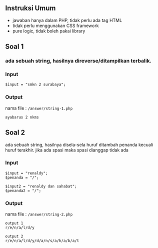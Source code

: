 ## Instruksi Umum

- jawaban hanya dalam PHP, tidak perlu ada tag HTML
- tidak perlu menggunakan CSS framework
- pure logic, tidak boleh pakai library

## Soal 1

### ada sebuah string, hasilnya direverse/ditampilkan terbalik.

### Input

```
$input = "smkn 2 surabaya";
```
### Output

nama file : `/answer/string-1.php`

```
ayabarus 2 nkms
```

## Soal 2

ada sebuah string, hasilnya disela-sela huruf ditambah penanda 
kecuali huruf terakhir. jika ada spasi maka spasi dianggap tidak ada

### Input

```
$input = "renaldy";
$penanda = "/";

$input2 = "renaldy dan sahabat";
$penanda2 = "/";
```

### Output

nama file : `/answer/string-2.php`

```
output 1
r/e/n/a/l/d/y

output 2
r/e/n/a/l/d/y/d/a/n/s/a/h/a/b/a/t
```